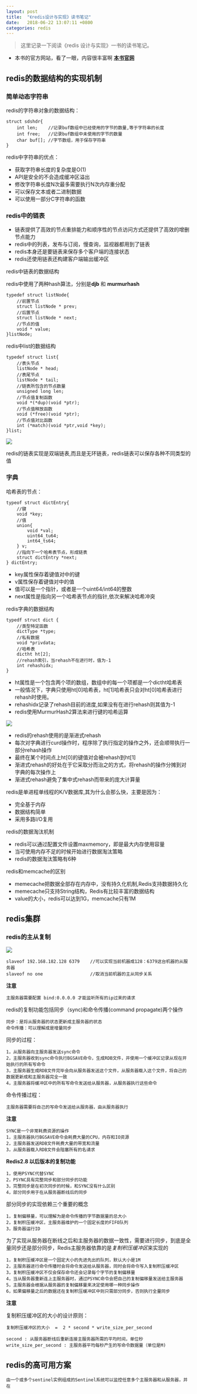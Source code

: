```yaml
---
layout: post
title:  "《redis设计与实现》读书笔记"
date:	2018-06-22 13:07:11 +0800
categories: redis
---
```


> 这里记录一下阅读《redis 设计与实现》一书的读书笔记。

* 本书的官方网站，看了一眼，内容很丰富啊 **[本书官网](http://redisbook.com)**

## redis的数据结构的实现机制

### 简单动态字符串

redis的字符串对象的数据结构：
	
	struct sdshdr{
		int len; 	//记录buf数组中已经使用的字节的数量,等于字符串的长度
		int free; 	//记录buf数组中未使用的字节的数量
		char buf[]; //字节数组，用于保存字符串
	}

redis中字符串的优点：

* 获取字符串长度的复杂度是O(1)
* API是安全的不会造成缓冲区溢出
* 修改字符串长度N次最多需要执行N次内存重分配
* 可以保存文本或者二进制数据
* 可以使用一部分C字符串的函数

### redis中的链表

* 链表提供了高效的节点重排能力和顺序性的节点访问方式还提供了高效的增删节点能力
* redis中的列表，发布与订阅，慢查询，监视器都用到了链表
* redis本身还是要链表来保存多个客户端的连接状态
* redis还使用链表还构建客户端输出缓冲区

redis中链表的数据结构

redis中使用了两种hash算法，分别是**djb** 和 **murmurhash**

	typedef struct listNode{
		//前置节点
		struct listNode * prev;
		//后置节点
		struct listNode * next;
		//节点的值
		void * value;
	}listNode;

redis中list的数据结构

	typedef struct list{
		//表头节点
		listNode * head;
		//表尾节点
		listNode * tail;
		//链表所包含的节点数量
		unsigned long len;
		//节点值复制函数
		void *(*dup)(void *ptr);
		//节点值释放函数
		void (*free)(void *ptr);
		//节点值对比函数
		int (*match)(void *ptr,void *key);
	}list;

![](/content/image/redis_list1.PNG)

redis的链表实现是双端链表,而且是无环链表，redis链表可以保存各种不同类型的值

### 字典

哈希表的节点：

	typeof struct dictEntry{
		//键
		void *key;
		//值
		union{
			void *val;
			uint64_tu64;
			int64_ts64;
		} v;
		//指向下一个哈希表节点，形成链表
		struct dictEntry *next;
	} dictEntry;

* key属性保存着键值对中的键
* v属性保存着键值对中的值
* 值可以是一个指针，或者是一个uint64/int64的整数
* next属性是指向另一个哈希表节点的指针,依次来解决哈希冲突

redis字典的数据结构

	typedf struct dict {
		//类型特定函数
		dictType *type;
		//私有数据
		void *privdata;
		//哈希表
		dictht ht[2];
		//rehash索引，当rehash不在进行时，值为-1
		int rehashidx;
	}

* ht属性是一个包含两个项的数组，数组中的每一个项都是一个dictht哈希表
* 一般情况下，字典只使用ht[0]哈希表，ht[1]哈希表只会对ht[0]哈希表进行rehash时使用。
* rehashidx记录了rehash目前的进度,如果没有在进行rehash则其值为-1
* redis使用MurmurHash2算法来进行键的哈希运算

![](/content/image/redis_dict1.PNG)

* redis的rehash使用的是渐进式rehash
* 每次对字典进行curd操作时，程序除了执行指定的操作之外，还会顺带执行一部分rehash操作
* 最终在某个时间点上ht[0]的键值对会被rehash到ht[1]
* 渐进式rehash的好处在于它采取分而治之的方式，将rehash的操作分摊到对字典的每次操作上
* 渐进式rehash避免了集中式rehash而带来的庞大计算量

redis是单进程单线程的K/V数据库,其为什么会那么快，主要是因为：

* 完全基于内存
* 数据结构简单
* 采用多路I/O复用

redis的数据淘汰机制

* redis可以通过配置文件设置maxmemory，即是最大内存使用容量
* 当可使用内存不足的时候开始进行数据淘汰策略
* redis的数据淘汰策略有6种

redis和memcache的区别

* memecache把数据全部存在内存中，没有持久化机制,Redis支持数据持久化
* memecache只支持String结构，Redis有比较丰富的数据结构
* value的大小，redis可以达到1G，memcache只有1M


## redis集群

### redis的主从复制

![](/content/image/redis_sync.PNG)

	slaveof 192.168.182.128 6379   	//可以实现当前机器成128：6379这台机器的从服务器
	slaveof no one					//取消当前机器的主从同步关系

**注意**

	主服务器需要配置 bind:0.0.0.0 才能监听所有的ip过来的请求

redis的复制功能包括同步（sync)和命令传播(command propagate)两个操作

	同步：是将从服务器的状态更新成主服务器的状态
	命令传播：可以理解成是增量同步

同步的过程：
	
	1，从服务器向主服务器发送sync命令
	2，主服务器收到sync命令执行BGSAVE命令，生成RDB文件，并使用一个缓冲区记录从现在开始执行的所有写命令
	3，主服务器生成RDB文件完毕会向从服务器发送这个文件，从服务器载入这个文件，将自己的数据更新成和主服务器完全一致
	4，主服务器将缓冲区中的所有写命令发送给从服务器，从服务器执行这些命令

命令传播过程：
	
	主服务器需要将自己的写命令发送给从服务器，由从服务器执行

**注意**

	SYNC是一个非常耗费资源的操作
	1，主服务器执行BGSAVE命令会耗费大量的CPU，内存和IO资源
	2，主服务器发送RDB文件耗费大量的带宽和流量
	3，从服务器载入RDB文件会阻塞所有的名请求

**Redis2.8 以后版本的复制功能**

	1，使用PSYNC代替SYNC
	2，PSYNC具有完整同步和部分同步的功能
	3，完整同步是在初次同步的时候，和SYNC没有什么区别
	4，部分同步用于在从服务器断线后的同步

部分同步的实现依赖三个重要的概念

	1，复制偏移量，可以理解为是命令传播的字节数据量的总大小
	2，复制积压缓冲区，主服务器维护的一个固定长度的FIFO队列
	3，服务器运行ID

为了实现从服务器在断线之后和主服务器的数据一致性，需要进行同步，到底是全量同步还是部分同步，Redis主服务器依靠的是*复制积压缓冲区*来实现的

	1，复制积压缓冲区是一个固定大小的先进先出的队列，默认大小是1M
	2，主服务器进行命令传播时会将命令发送给从服务器，同时会将命令写入复制积压缓冲区
	3，复制积压缓冲区不仅会保存命令还会记录每个字节的复制偏移量
	4，当从服务器重新连上主服务器时，通过PSYNC命令会把自己的复制偏移量发送给主服务器
	5，主服务器会根据从服务器的复制偏移量来决定使用哪一种同步操作
	6，如果偏移量之后的数据还在复制积压缓冲区中则只需部分同步，否则执行全量同步

**注意**

复制积压缓冲区的大小的设计原则：

	复制积压缓冲区的大小  =  2 * second * write_size_per_second

	second : 从服务器断线后重新连接主服务器所需的平均时间，单位秒
	write_size_per_second : 主服务器平均每秒产生的写命令数据量（单位是M)

## redis的高可用方案

	由一个或多个sentinel实例组成的Sentinel系统可以监控任意多个主服务器和从服务器，并在